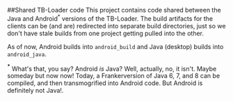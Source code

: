 ##Shared TB-Loader code
This project contains code shared between the Java and Android<sup>*</sup> versions 
of the TB-Loader. The build artifacts for the clients can be (and are) redirected
into separate build directories, just so we don't have stale builds from one
project getting pulled into the other.
 
As of now, Android builds into `android_build` and 
Java (desktop) builds into `android_java`.


**<sup>*</sup>** What's that, you say? Android _is_ Java?  Well, actually, no, 
it isn't. Maybe someday but now now! Today, a Frankerversion of Java 6, 7, and 8
can be compiled, and then transmogrified into Android code. But Android is definitely
not Java!.
